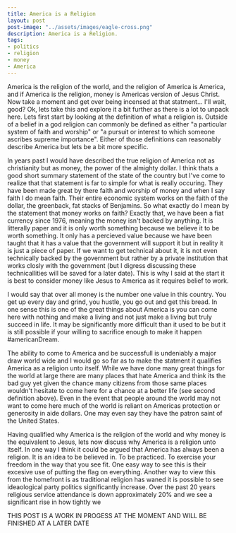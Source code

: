 ```yaml
---
title: America is a Religion
layout: post
post-image: "../assets/images/eagle-cross.png"
description: America is a Religion.
tags:
- politics
- religion
- money
- America
---
```


America is the religion of the world, and the religion of America is America, and if America is the religion, money is Americas version of Jesus Christ. Now take a moment and get over being incensed at that statment... I'll wait, good? Ok, lets take this and explore it a bit further as there is a lot to unpack here. Lets first start by looking at the definition of what a religion is. Outside of a belief in a god religion can commonly be defined as either "a particular system of faith and worship" or "a pursuit or interest to which someone ascribes supreme importance". Either of those definitions can reasonably describe America but lets be a bit more specific.

In years past I would have described the true religion of America not as christianity but as money, the power of the almighty dollar. I think thats a good short summary statement of the state of the country but I've come to realize that that statement is far to simple for what is really occuring. They have been made great by there faith and worship of money and when I say faith I do mean faith. Their entire economic system works on the faith of the dollar, the greenback, fat stacks of Benjamins. So what exactly do I mean by the statement that money works on faith? Exactly that, we have been a fiat currency since 1976, meaning the money isn't backed by anything. It is litterally paper and it is only worth something because we believe it to be worth something. It only has a percieved value because we have been taught that it has a value that the government will support it but in reality it is just a piece of paper. If we want to get technical about it, it is not even technically backed by the government but rather by a private institution that works closly with the government (but I digress discussing these technicallities will be saved for a later date). This is why I said at the start it is best to consider money like Jesus to America as it requires belief to work.

I would say that over all money is the number one value in this country. You get up every day and grind, you hustle, you go out and get this bread. In one sense this is one of the great things about America is you can come here with nothing and make a living and not just make a living but truly succeed in life. It may be significantly more difficult than it used to be but it is still possible if your willing to sacrifice enough to make it happen #americanDream. 

The ability to come to America and be successfull is undeniably a major draw world wide and I would go so far as to make the statment it qualifies America as a religion unto itself. While we have done many great things for the world at large there are many places that hate America and think its the bad guy yet given the chance many citizens from those same places wouldn't hesitate to come here for a chance at a better life (see second definition above). Even in the event that people around the world may not want to come here much of the world is reliant on Americas protection or generosity in aide dollars. One may even say they have the patron saint of the United States.

Having qualified why America is the religion of the world and why money is the equivalent to Jesus, lets now discuss why America is a religion unto itself. In one way I think it could be argued that America has always been a religion. It is an idea to be believed in. To be practiced. To exercise your freedom in the way that you see fit. One easy way to see this is their excesive use of putting the flag on everything. Another way to view this from the homefront is as traditional religion has waned it is possible to see ideaological party politics significantly increase. Over the past 20 years religious service attendance is down approximately 20% and we see a significant rise in how tightly we 

THIS POST IS A WORK IN PROGESS AT THE MOMENT AND WILL BE FINISHED AT A LATER DATE 